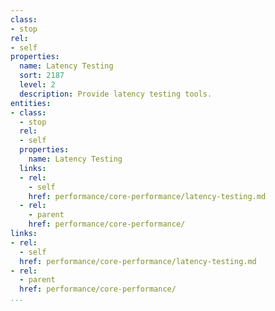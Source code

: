 ```yaml
---
class:
- stop
rel:
- self
properties:
  name: Latency Testing
  sort: 2187
  level: 2
  description: Provide latency testing tools.
entities:
- class:
  - stop
  rel:
  - self
  properties:
    name: Latency Testing
  links:
  - rel:
    - self
    href: performance/core-performance/latency-testing.md
  - rel:
    - parent
    href: performance/core-performance/
links:
- rel:
  - self
  href: performance/core-performance/latency-testing.md
- rel:
  - parent
  href: performance/core-performance/
...
```


